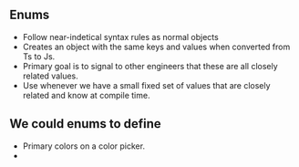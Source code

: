 ## Enums
- Follow near-indetical syntax rules as normal objects
- Creates an object with the same keys and values when converted from Ts to Js.
- Primary goal is to signal to other engineers that these are all closely related values.
- Use whenever we have a small fixed set of values that are closely related and know at compile time.

## We could enums to define
 - Primary colors on a color picker.
 - 